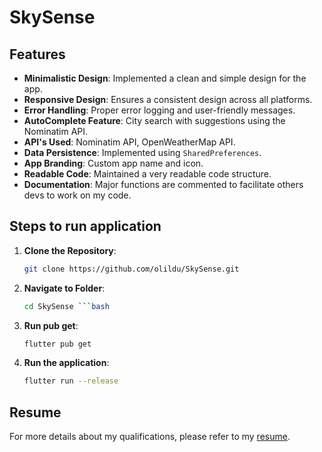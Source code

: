 # SkySense

## Features

- **Minimalistic Design**: Implemented a clean and simple design for the app.
- **Responsive Design**: Ensures a consistent design across all platforms.
- **Error Handling**: Proper error logging and user-friendly messages.
- **AutoComplete Feature**: City search with suggestions using the Nominatim API.
- **API's Used**: Nominatim API, OpenWeatherMap API.
- **Data Persistence**: Implemented using `SharedPreferences`.
- **App Branding**: Custom app name and icon.
- **Readable Code**: Maintained a very readable code structure.
- **Documentation**: Major functions are commented to facilitate others devs to work on my code.


## Steps to run application

1. **Clone the Repository**:
   ```bash
   git clone https://github.com/olildu/SkySense.git

2. **Navigate to Folder**:
   ```bash
   cd SkySense ```bash

3. **Run pub get**:
   ```bash
   flutter pub get

4. **Run the application**:
   ```bash
   flutter run --release

## Resume

For more details about my qualifications, please refer to my [resume](https://drive.google.com/uc?export=download&id=1LYRPgLnWlfSzyeBXWMFLktgQJhk2bIdq).

